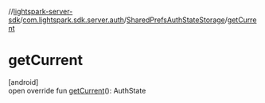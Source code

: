 //[lightspark-server-sdk](../../../index.md)/[com.lightspark.sdk.server.auth](../index.md)/[SharedPrefsAuthStateStorage](index.md)/[getCurrent](get-current.md)

# getCurrent

[android]\
open override fun [getCurrent](get-current.md)(): AuthState

